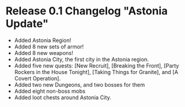 # Release 0.1 Changelog "Astonia Update"

- Added Astonia Region!
- Added 8 new sets of armor!
- Added 8 new weapons!
- Added Astonia City, the first city in the Astonia region.
- Added five new quests: [New Recruit], [Breaking the Front], [Party Rockers in the House Tonight], [Taking Things for Granite], and [A Covert Operation].
- Added two new Dungeons, and two bosses for them
- Added eight non-boss mobs
- Added loot chests around Astonia City.
